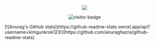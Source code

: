 <p align="center">
  <a href="https://skillicons.dev">
    <img src="https://skillicons.dev/icons?i=github,arch,pytorch,react,vscode,bash,vite" />
  </a>
</p>
<p align="center">
  <img src="https://visitor-badge.laobi.icu/badge?page_id=kimgunkrok123.kimgunkrok123" alt="visitor badge"/>
</p>
[![Anurag's GitHub stats](https://github-readme-stats.vercel.app/api?username=kimgunkrok123)](https://github.com/anuraghazra/github-readme-stats)
